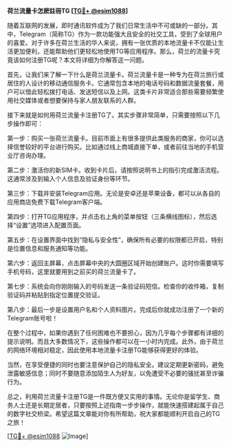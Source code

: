 **荷兰流量卡怎麽註冊TG [[TG💪+ @esim1088](https://t.me/s/esim1088)]**

随着互联网的发展，即时通讯软件成为了我们日常生活中不可或缺的一部分。其中，Telegram（简称TG）作为一款功能强大且安全的社交工具，受到了全球用户的喜爱。对于许多在荷兰生活的华人来说，拥有一张优质的本地流量卡不仅能让生活更加便利，还能帮助他们更轻松地使用TG等应用程序。那么，荷兰的流量卡究竟该如何注册TG呢？本文将详细为你解答这一问题。

首先，让我们来了解一下什么是荷兰流量卡。荷兰流量卡是一种专为在荷兰旅行或居住的人设计的移动通信服务卡。它通常包含本地的电话号码和数据流量套餐，用户可以借此轻松拨打电话、发送短信以及上网。这类卡片非常适合那些需要频繁使用社交媒体或者想要保持与家人朋友联系的人群。

接下来就是如何用荷兰流量卡注册TG了。其实步骤非常简单，只需要按照以下几步操作即可：

第一步：购买一张荷兰流量卡。目前市面上有很多提供此类服务的商家，你可以选择信誉较好的平台进行购买。比如通过线上商城直接下单，或者前往当地的手机营业厅咨询办理。

第二步：激活你的新SIM卡。收到卡片后，请按照说明书上的指引完成激活流程。这通常涉及到输入个人信息及验证身份等环节。

第三步：下载并安装Telegram应用。无论是安卓还是苹果设备，都可以从各自的应用商店免费下载Telegram客户端。

第四步：打开TG应用程序，并点击右上角的菜单按钮（三条横线图标），然后选择“设置”选项进入配置页面。

第五步：在设置界面中找到“隐私与安全性”，确保所有必要的权限都已开启，特别是位置信息和服务通知等功能。

第六步：返回主屏幕，点击屏幕中央的大圆圈区域开始创建账户。这时你需要填写手机号码，这里就要用到之前买的荷兰流量卡了。

第七步：系统会向你刚刚输入的号码发送一条验证码短信。检查你的收件箱，复制验证码并粘贴到指定位置提交验证。

第八步：最后一步是设置用户名和个人资料图片。完成后你就成功注册了一个新的Telegram账号啦！

在整个过程中，如果你遇到了任何困难也不要担心，因为几乎每个步骤都有详细的提示说明。而且大多数情况下，这些操作都可以在一小时内完成。此外，由于荷兰的网络环境相对稳定，因此使用本地流量卡注册TG能够获得更好的体验。

当然，在享受便捷的同时也要注意保护自己的隐私安全。建议定期更新密码，避免泄露敏感信息；同时不要随意添加陌生人为好友，以免遭受不必要的骚扰甚至诈骗行为。

总之，利用荷兰流量卡注册TG是一件既方便又实用的事情。无论你是留学生、商务人士还是长期定居者，只要按照上述指南一步步操作，就能快速搭建起属于自己的数字社交桥梁。希望这篇文章能对你有所帮助，祝大家都能顺利开启自己的TG之旅！

[[TG💪+ @esim1088](https://t.me/s/esim1088) ![Image](https://i.postimg.cc/4NQfJmqS/Snipaste-2025-05-13-00-14-12.png)]